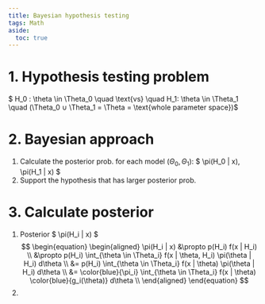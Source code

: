 ```yaml
---
title: Bayesian hypothesis testing
tags: Math
aside:
  toc: true
---
```


<!--more-->

# 1. Hypothesis testing problem
$ H_0 : \theta \in \Theta_0 \quad \text{vs} \quad H_1: \theta \in \Theta_1 \quad (\Theta_0 ∪ \Theta_1 = \Theta = \text{whole parameter space})$

# 2. Bayesian approach
1. Calculate the posterior prob. for each model ($\Theta_0, \Theta_1$): $ \pi(H_0 | x), \pi(H_1 | x) $
2. Support the hypothesis that has larger posterior prob.

# 3. Calculate posterior
1. Posterior $ \pi(H_i | x) $
$$
\begin{equation}
\begin{aligned}
  \pi(H_i | x)
  &\propto p(H_i) f(x | H_i) \\
  &\propto p(H_i) \int_{\theta \in \Theta_i} f(x | \theta, H_i) \pi(\theta | H_i) d\theta \\
  &= p(H_i) \int_{\theta \in \Theta_i} f(x | \theta) \pi(\theta | H_i) d\theta \\
  &= \color{blue}{\pi_i} \int_{\theta \in \Theta_i} f(x | \theta) \color{blue}{g_i(\theta)} d\theta \\
\end{aligned}
\end{equation}
$$
2. 
